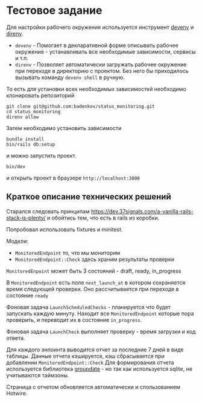 # Тестовое задание

Для настройки рабочего окружения используется инструмент [devenv](https://devenv.sh/getting-started/)
и [direnv](https://direnv.net/).

* `devenv` - Помогает в декларативной форме описывать рабочее окружение - устанавливать все необходимые зависимости, сервисы и т.п.
* `direnv` - Позволяет автоматически загружать рабочее окружение при переходе в директорию с проектом. Без него бы приходилось вызывать команду `devenv shell` в ручную.

То есть для установки всех необходимых зависимостей необходимо клонировать репозиторий

```
git clone git@github.com:badenkov/status_monitoring.git
cd status_monitoring
direnv allow
```

Затем необходимо установить зависимости

```
bundle install
bin/rails db:setup
```

и можно запустить проект.

```
bin/dev
```

и открыть проект в браузере `http://localhost:3000`


## Краткое описание технических решений

Старался следовать принципам https://dev.37signals.com/a-vanilla-rails-stack-is-plenty/
и обойтись тем, что есть в rails из коробки.

Попробовал использовать fixtures и minitest.

Модели:

* `MonitoredEndpoint` то, что мы мониторим
* `MonitoredEndpoint::Check` здесь храним результаты проверки

`MonitoredEnpoint` может быть 3 состояний - draft, ready, in_progress

В `MonitoredEndpoint` есть поле `next_launch_at` в котором сохраняется время следующей проверки. Оно рассчитывается при переходе в состояние `ready`

Фоновая задача `LaunchScheduledChecks` - планируется что будет запускать каждую минуту. Находит все `MonitoredEndpoint` которые пора проверить, и переводит их в состояние `in_progress`.

Фоновая задача `LaunchCheck` выполняет проверку - время загрузки и код ответа.

Для каждого энпоинта выводится отчет за последние 7 дней в виде таблицы. Данные отчета кэшируется, кэш сбрасывается при добавлении `MonitoredEndpoint::Check`
Для формирования отчета используется библиотека [groupdate](https://github.com/ankane/groupdate) - но так как используется sqlite, не учитываются таймзоны.

Страница с отчетом обновляется автоматически и спользованием Hotwire.


